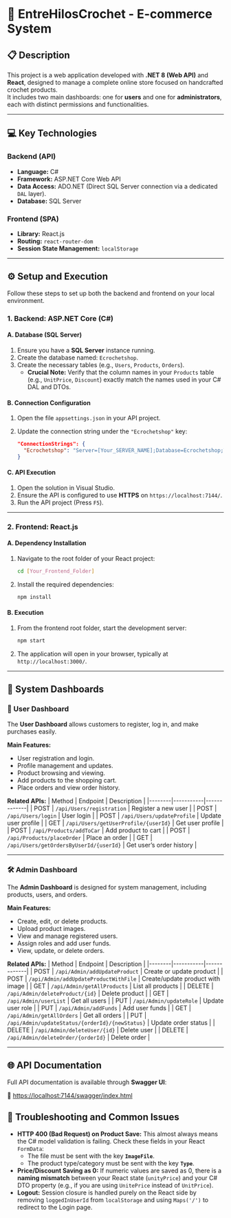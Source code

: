 # 🧶 EntreHilosCrochet - E-commerce System

## 📋 Description
This project is a web application developed with **.NET 8 (Web API)** and **React**, designed to manage a complete online store focused on handcrafted crochet products.  
It includes two main dashboards: one for **users** and one for **administrators**, each with distinct permissions and functionalities.

***

## 💻 Key Technologies

### Backend (API)
* **Language:** C\#
* **Framework:** ASP.NET Core Web API
* **Data Access:** ADO.NET (Direct SQL Server connection via a dedicated `DAL` layer).
* **Database:** SQL Server

### Frontend (SPA)
* **Library:** React.js
* **Routing:** `react-router-dom`
* **Session State Management:** `localStorage`

***

## ⚙️ Setup and Execution

Follow these steps to set up both the backend and frontend on your local environment.

### 1. Backend: ASP.NET Core (C\#)

#### A. Database (SQL Server)
1.  Ensure you have a **SQL Server** instance running.
2.  Create the database named: `Ecrochetshop`.
3.  Create the necessary tables (e.g., `Users`, `Products`, `Orders`).
    * **Crucial Note:** Verify that the column names in your `Products` table (e.g., `UnitPrice`, `Discount`) exactly match the names used in your C\# DAL and DTOs.

#### B. Connection Configuration
1.  Open the file `appsettings.json` in your API project.
2.  Update the connection string under the `"Ecrochetshop"` key:

    ```json
    "ConnectionStrings": {
      "Ecrochetshop": "Server=[Your_SERVER_NAME];Database=Ecrochetshop;Trusted_Connection=True;MultipleActiveResultSets=true;TrustServerCertificate=True;"
    }
    ```

#### C. API Execution
1.  Open the solution in Visual Studio.
2.  Ensure the API is configured to use **HTTPS** on `https://localhost:7144/`.
3.  Run the API project (Press `F5`).

***

### 2. Frontend: React.js

#### A. Dependency Installation
1.  Navigate to the root folder of your React project:
    ```bash
    cd [Your_Frontend_Folder]
    ```
2.  Install the required dependencies:
    ```bash
    npm install
    ```

#### B. Execution
1.  From the frontend root folder, start the development server:
    ```bash
    npm start
    ```
2.  The application will open in your browser, typically at `http://localhost:3000/`.

***
## 🧭 System Dashboards

### 👤 User Dashboard

The **User Dashboard** allows customers to register, log in, and make purchases easily.

**Main Features:**
- User registration and login.  
- Profile management and updates.  
- Product browsing and viewing.  
- Add products to the shopping cart.  
- Place orders and view order history.  

**Related APIs:**
| Method | Endpoint | Description |
|--------|-----------|-------------|
| POST | `/api/Users/registration` | Register a new user |
| POST | `/api/Users/login` | User login |
| POST | `/api/Users/updateProfile` | Update user profile |
| GET | `/api/Users/getUserProfile/{userId}` | Get user profile |
| POST | `/api/Products/addToCar` | Add product to cart |
| POST | `/api/Products/placeOrder` | Place an order |
| GET | `/api/Users/getOrdersByUserId/{userId}` | Get user’s order history |

---

### 🛠️ Admin Dashboard

The **Admin Dashboard** is designed for system management, including products, users, and orders.

**Main Features:**
- Create, edit, or delete products.  
- Upload product images.  
- View and manage registered users.  
- Assign roles and add user funds.  
- View, update, or delete orders.  

**Related APIs:**
| Method | Endpoint | Description |
|--------|-----------|-------------|
| POST | `/api/Admin/addUpdateProduct` | Create or update product |
| POST | `/api/Admin/addUpdateProductWithFile` | Create/update product with image |
| GET | `/api/Admin/getAllProducts` | List all products |
| DELETE | `/api/Admin/deleteProduct/{id}` | Delete product |
| GET | `/api/Admin/userList` | Get all users |
| PUT | `/api/Admin/updateRole` | Update user role |
| PUT | `/api/Admin/addFunds` | Add user funds |
| GET | `/api/Admin/getAllOrders` | Get all orders |
| PUT | `/api/Admin/updateStatus/{orderId}/{newStatus}` | Update order status |
| DELETE | `/api/Admin/deleteUser/{id}` | Delete user |
| DELETE | `/api/Admin/deleteOrder/{orderId}` | Delete order |

---

## 🌐 API Documentation

Full API documentation is available through **Swagger UI**:

🔗 [https://localhost:7144/swagger/index.html](https://localhost:7144/swagger/index.html)


## 📄 Troubleshooting and Common Issues

* **HTTP 400 (Bad Request) on Product Save:** This almost always means the C\# model validation is failing. Check these fields in your React `FormData`:
    * The file must be sent with the key **`ImageFile`**.
    * The product type/category must be sent with the key **`Type`**.
* **Price/Discount Saving as 0:** If numeric values are saved as 0, there is a **naming mismatch** between your React state (`unityPrice`) and your C\# DTO property (e.g., if you are using `UnitePrice` instead of `UnitPrice`).
* **Logout:** Session closure is handled purely on the React side by removing `loggedInUserId` from `localStorage` and using `Maps('/')` to redirect to the Login page.